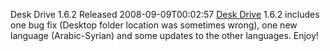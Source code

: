 Desk Drive 1.6.2 Released
2008-09-09T00:02:57
[Desk Drive](/deskdrive) 1.6.2 includes one bug fix (Desktop folder location was sometimes wrong), one new language (Arabic-Syrian) and some updates to the other languages. Enjoy!
